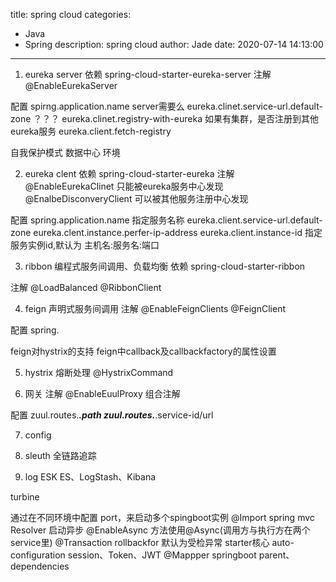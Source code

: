 title: spring cloud
categories:
  - Java
  - Spring
description: spring cloud
author: Jade
date: 2020-07-14 14:13:00
---

1. eureka server
依赖
	spring-cloud-starter-eureka-server
注解
	@EnableEurekaServer

配置
	spirng.application.name server需要么
	eureka.clinet.service-url.default-zone ？？？
	eureka.clinet.registry-with-eureka 如果有集群，是否注册到其他eureka服务
	eureka.client.fetch-registry
	
自我保护模式
数据中心
环境

2. eureka clent
依赖
	spring-cloud-starter-eureka
注解
	@EnableEurekaClinet  只能被eureka服务中心发现
	@EnalbeDisconveryClient  可以被其他服务注册中心发现

配置
	spring.application.name 指定服务名称
	eureka.client.service-url.default-zone
	eureka.clent.instance.perfer-ip-address
	eureka.client.instance-id  指定服务实例id,默认为 主机名:服务名:端口
	

3. ribbon 编程式服务间调用、负载均衡
依赖
	spring-cloud-starter-ribbon

注解
	@LoadBalanced
	@RibbonClient

4. feign 声明式服务间调用
注解
	@EnableFeignClients
	@FeignClient

配置
	spring.

feign对hystrix的支持
feign中callback及callbackfactory的属性设置

5. hystrix 熔断处理
@HystrixCommand

6. 网关
注解
	@EnableEuulProxy  组合注解

配置
	zuul.routes.***.path
	zuul.routes.***.service-id/url

7. config



8. sleuth 全链路追踪

9. log 
ESK  ES、LogStash、Kibana


turbine
	
	
	
通过在不同环境中配置 port，来启动多个spingboot实例  @Import
spring mvc Resolver
启动异步 @EnableAsync 方法使用@Async(调用方与执行方在两个service里)
@Transaction rollbackfor 默认为受检异常
starter核心 auto-configuration
session、Token、JWT
@Mappper
springboot parent、dependencies
